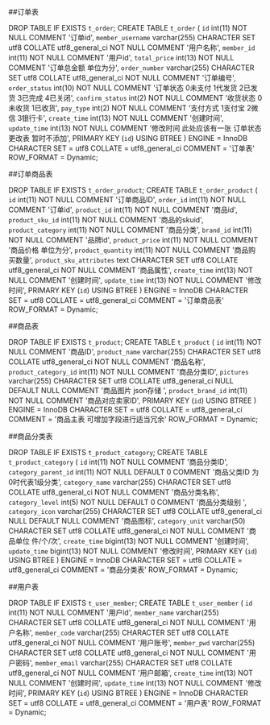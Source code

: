 ##订单表

DROP TABLE IF EXISTS `t_order`;
CREATE TABLE `t_order`  (
  `id` int(11) NOT NULL COMMENT '订单id',
  `member_username` varchar(255) CHARACTER SET utf8 COLLATE utf8_general_ci NOT NULL COMMENT '用户名称',
  `member_id` int(11) NOT NULL COMMENT '用户id',
  `total_price` int(13) NOT NULL COMMENT '订单总金额 单位为分',
  `order_number` varchar(255) CHARACTER SET utf8 COLLATE utf8_general_ci NOT NULL COMMENT '订单编号',
  `order_status` int(10) NOT NULL COMMENT '订单状态 0未支付 1代发货 2已发货 3已完成 4已关闭',
  `confirm_status` int(2) NOT NULL COMMENT '收货状态 0未收货 1已收货',
  `pay_type` int(2) NOT NULL COMMENT '支付方式 1支付宝 2微信 3银行卡',
  `create_time` int(13) NOT NULL COMMENT '创建时间',
  `update_time` int(13) NOT NULL COMMENT '修改时间 此处应该有一张 订单状态更改表 暂时不添加',
  PRIMARY KEY (`id`) USING BTREE
) ENGINE = InnoDB CHARACTER SET = utf8 COLLATE = utf8_general_ci COMMENT = '订单表' ROW_FORMAT = Dynamic;

##订单商品表

DROP TABLE IF EXISTS `t_order_product`;
CREATE TABLE `t_order_product`  (
  `id` int(11) NOT NULL COMMENT '订单商品ID',
  `order_id` int(11) NOT NULL COMMENT '订单id',
  `product_id` int(11) NOT NULL COMMENT '商品id',
  `product_sku_id` int(11) NOT NULL COMMENT '商品的skuid',
  `product_category` int(11) NOT NULL COMMENT '商品分类',
  `brand_id` int(11) NOT NULL COMMENT '品牌id',
  `product_price` int(11) NOT NULL COMMENT '商品价格 单位为分',
  `product_quantity` int(11) NOT NULL COMMENT '商品购买数量',
  `product_sku_attributes` text CHARACTER SET utf8 COLLATE utf8_general_ci NOT NULL COMMENT '商品属性',
  `create_time` int(13) NOT NULL COMMENT '创建时间',
  `update_time` int(13) NOT NULL COMMENT '修改时间',
  PRIMARY KEY (`id`) USING BTREE
) ENGINE = InnoDB CHARACTER SET = utf8 COLLATE = utf8_general_ci COMMENT = '订单商品表' ROW_FORMAT = Dynamic;


##商品表

DROP TABLE IF EXISTS `t_product`;
CREATE TABLE `t_product`  (
  `id` int(11) NOT NULL COMMENT '商品ID',
  `product_name` varchar(255) CHARACTER SET utf8 COLLATE utf8_general_ci NOT NULL COMMENT '商品名称',
  `product_category_id` int(11) NOT NULL COMMENT '商品分类ID',
  `pictures` varchar(255) CHARACTER SET utf8 COLLATE utf8_general_ci NULL DEFAULT NULL COMMENT '商品图片 json存储 ',
  `product_brand_id` int(11) NOT NULL COMMENT '商品对应卖家ID',
  PRIMARY KEY (`id`) USING BTREE
) ENGINE = InnoDB CHARACTER SET = utf8 COLLATE = utf8_general_ci COMMENT = '商品主表 可增加字段进行适当冗余' ROW_FORMAT = Dynamic;

##商品分类表

DROP TABLE IF EXISTS `t_product_category`;
CREATE TABLE `t_product_category`  (
  `id` int(11) NOT NULL COMMENT '商品分类ID',
  `category_parent_id` int(11) NOT NULL DEFAULT 0 COMMENT '商品父类ID  为0时代表1级分类',
  `category_name` varchar(255) CHARACTER SET utf8 COLLATE utf8_general_ci NOT NULL COMMENT '商品分类名称',
  `category_level` int(5) NOT NULL DEFAULT 0 COMMENT '商品分类级别 ',
  `category_icon` varchar(255) CHARACTER SET utf8 COLLATE utf8_general_ci NULL DEFAULT NULL COMMENT '商品图标',
  `category_unit` varchar(50) CHARACTER SET utf8 COLLATE utf8_general_ci NOT NULL COMMENT '商品单位  件/个/次',
  `create_time` bigint(13) NOT NULL COMMENT '创建时间',
  `update_time` bigint(13) NOT NULL COMMENT '修改时间',
  PRIMARY KEY (`id`) USING BTREE
) ENGINE = InnoDB CHARACTER SET = utf8 COLLATE = utf8_general_ci COMMENT = '商品分类表' ROW_FORMAT = Dynamic;

##用户表

DROP TABLE IF EXISTS `t_user_member`;
CREATE TABLE `t_user_member`  (
  `id` int(11) NOT NULL COMMENT '用户id',
  `member_name` varchar(255) CHARACTER SET utf8 COLLATE utf8_general_ci NOT NULL COMMENT '用户名称',
  `member_code` varchar(255) CHARACTER SET utf8 COLLATE utf8_general_ci NOT NULL COMMENT '用户账号',
  `member_pwd` varchar(255) CHARACTER SET utf8 COLLATE utf8_general_ci NOT NULL COMMENT '用户密码',
  `member_email` varchar(255) CHARACTER SET utf8 COLLATE utf8_general_ci NOT NULL COMMENT '用户邮箱',
  `create_time` int(13) NOT NULL COMMENT '创建时间',
  `update_time` int(13) NOT NULL COMMENT '修改时间',
  PRIMARY KEY (`id`) USING BTREE
) ENGINE = InnoDB CHARACTER SET = utf8 COLLATE = utf8_general_ci COMMENT = '用户表' ROW_FORMAT = Dynamic;

